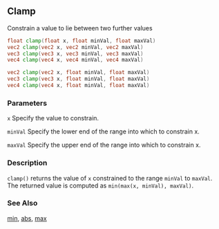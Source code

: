 ## Clamp
Constrain a value to lie between two further values

```glsl
float clamp(float x, float minVal, float maxVal)  
vec2 clamp(vec2 x, vec2 minVal, vec2 maxVal)  
vec3 clamp(vec3 x, vec3 minVal, vec3 maxVal)  
vec4 clamp(vec4 x, vec4 minVal, vec4 maxVal)
```

```glsl
vec2 clamp(vec2 x, float minVal, float maxVal)  
vec3 clamp(vec3 x, float minVal, float maxVal)  
vec4 clamp(vec4 x, float minVal, float maxVal) 
```

### Parameters
```x``` Specify the value to constrain.

```minVal``` Specify the lower end of the range into which to constrain x.

```maxVal``` Specify the upper end of the range into which to constrain x.

### Description
```clamp()``` returns the value of ```x``` constrained to the range ```minVal``` to ```maxVal```. The returned value is computed as ```min(max(x, minVal), maxVal)```.

<div class="simpleFunction" data="y = clamp(x,0.,1.); "></div>

### See Also
[min](index.html#min.md), [abs](index.html#abs.md), [max](index.html#max.md)